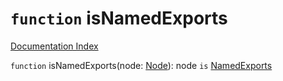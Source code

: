 # `function` isNamedExports

[Documentation Index](../README.md)

`function` isNamedExports(node: [Node](../private.interface.Node/README.md)): node `is` [NamedExports](../private.interface.NamedExports/README.md)